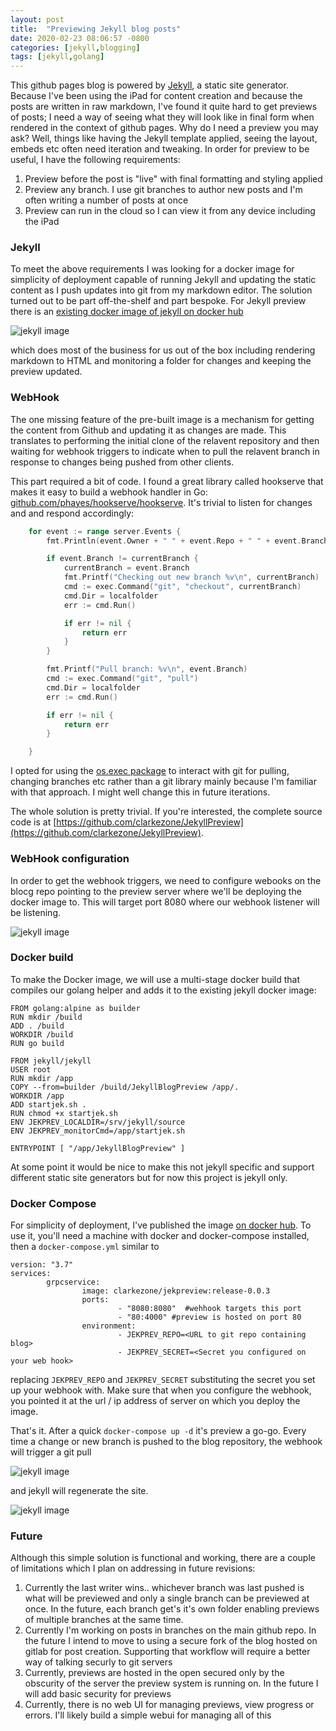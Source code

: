 ```yaml
---
layout: post
title:  "Previewing Jekyll blog posts"
date: 2020-02-23 08:06:57 -0800
categories: [jekyll,blogging]
tags: [jekyll,golang]
---
```


This github pages blog is powered by [Jekyll](https://jekyllrb.com), a static site generator.  Because I've been using the iPad for content creation and because the posts are written in raw markdown, I've found it quite hard to get previews of posts; I need a way of  seeing what they will look like in final form when rendered in the context of github pages.  Why do I need a preview you may ask?  Well, things like having the Jekyll template applied, seeing the layout, embeds etc often need iteration and tweaking.  In order for preview to be useful, I have the following requirements:

1. Preview before the post is "live" with final formatting and styling applied
2. Preview any branch.  I use git branches to author new posts and I'm often writing a number of posts at once
3. Preview can run in the cloud so I can view it from any device including the iPad

### Jekyll

To meet the above requirements I was looking for a docker image for simplicity of deployment capable of running Jekyll and updating the static content as I push updates into git from my markdown editor.  The solution turned out to be part off-the-shelf and part bespoke.  For Jekyll preview there is an [existing docker image of jekyll on docker hub](https://hub.docker.com/r/jekyll/jekyll) 

![jekyll image](/static/img/2020-02-15-jekyllpreview/jekylljekyll.png)

which does most of the business for us out of the box including rendering markdown to HTML and monitoring a folder for changes and keeping the preview updated.

### WebHook

The one missing feature of the pre-built image is a mechanism for getting the content from Github and updating it as changes are made.  This translates to  performing the initial clone of the relavent repository and then waiting for webhook triggers to indicate when to pull the relavent branch in response to changes being pushed from other clients.

This part required a bit of code.  I found a great library called hookserve that makes it easy to build a webhook handler in Go: [github.com/phayes/hookserve/hookserve](github.com/phayes/hookserve/hookserve).  It's trivial to listen for changes and and respond accordingly:

```go
    for event := range server.Events {
		fmt.Println(event.Owner + " " + event.Repo + " " + event.Branch + " " + event.Commit)

		if event.Branch != currentBranch {
			currentBranch = event.Branch
			fmt.Printf("Checking out new branch %v\n", currentBranch)
			cmd := exec.Command("git", "checkout", currentBranch)
			cmd.Dir = localfolder
			err := cmd.Run()

			if err != nil {
				return err
			}
		}

		fmt.Printf("Pull branch: %v\n", event.Branch)
		cmd := exec.Command("git", "pull")
		cmd.Dir = localfolder
		err := cmd.Run()

		if err != nil {
			return err
		}

	}
```

I opted for using the [os.exec package](https://golang.org/pkg/os/exec/) to interact with git for pulling, changing branches etc rather than a git library mainly because I'm familiar with that approach.  I might well change this in future iterations.

The whole solution is pretty trivial.  If you're interested, the complete source code is at [https://github.com/clarkezone/JekyllPreview](https://github.com/clarkezone/JekyllPreview).

### WebHook configuration

In order to get the webhook triggers, we need to configure webooks on the blocg repo pointing to the preview server where we'll be deploying the docker image to.  This will target port 8080 where our webhook listener will be listening.

![jekyll image](/static/img/2020-02-15-jekyllpreview/webhookconfig.png)

### Docker build

To make the Docker image, we will use a multi-stage docker build that compiles our golang helper and adds it to the existing jekyll docker image:

```docker
FROM golang:alpine as builder
RUN mkdir /build
ADD . /build
WORKDIR /build
RUN go build

FROM jekyll/jekyll
USER root
RUN mkdir /app
COPY --from=builder /build/JekyllBlogPreview /app/.
WORKDIR /app
ADD startjek.sh .
RUN chmod +x startjek.sh
ENV JEKPREV_LOCALDIR=/srv/jekyll/source
ENV JEKPREV_monitorCmd=/app/startjek.sh

ENTRYPOINT [ "/app/JekyllBlogPreview" ]
```

At some point it would be nice to make this not jekyll specific and support different static site generators but for now this project is jekyll only.

### Docker Compose

For simplicity of deployment, I've published the image [on docker hub](https://hub.docker.com/repository/docker/clarkezone/jekpreview).  To use it, you'll need a machine with docker and docker-compose installed, then a `docker-compose.yml` similar to

```docker-compose
version: "3.7"
services:
        grpcservice:
                image: clarkezone/jekpreview:release-0.0.3
                ports:
                        - "8080:8080"  #wehhook targets this port
                        - "80:4000" #preview is hosted on port 80
                environment:
                        - JEKPREV_REPO=<URL to git repo containing blog>
                        - JEKPREV_SECRET=<Secret you configured on your web hook>
```
replacing `JEKPREV_REPO` and `JEKPREV_SECRET` substituting the secret you set up your webhook with.  Make sure that when you configure the webhook, you pointed it at the url / ip address of server on which you deploy the image.

That's it.  After a quick `docker-compose up -d` it's preview a go-go.  Every time a change or new branch is pushed to the blog repository, the webhook will trigger a git pull

![jekyll image](/static/img/2020-02-15-jekyllpreview/webhookfire.png)

and jekyll will regenerate the site.

![jekyll image](/static/img/2020-02-15-jekyllpreview/preview.jpeg)

### Future
Although this simple solution is functional and working, there are a couple of limitations which I plan on addressing in future revisions:

1. Currently the last writer wins.. whichever branch was last pushed is what will be previewed and only a single branch can be previewed at once.  In the future, each branch get's it's own folder enabling previews of multiple branches at the same time.  
2. Currently I'm working on posts in branches on the main github repo.  In the future I intend to move to using a secure fork of the blog hosted on gitlab for post creation.  Supporting that workflow will require a better way of talking securly to git servers
3. Currently, previews are hosted in the open secured only by the obscurity of the server the preview system is running on.  In the future I will add  basic security for previews
4. Currently, there is no web UI for managing previews, view progress or errors.  I'll likely build a simple webui for managing all of this

